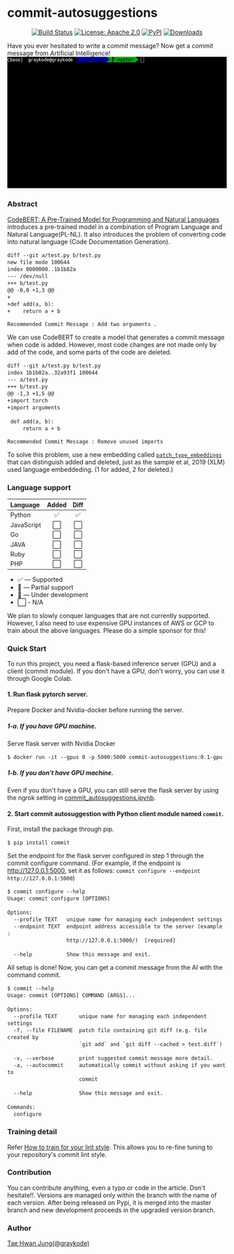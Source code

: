# commit-autosuggestions

<p align="center">
<a href="https://travis-ci.com/github/graykode/commit-autosuggestions"><img alt="Build Status" src="https://travis-ci.com/graykode/commit-autosuggestions.svg?branch=master"></a>
<a href="https://github.com/graykode/commit-autosuggestions/blob/master/LICENSE"><img alt="License: Apache 2.0" src="https://img.shields.io/badge/License-Apache%202.0-blue.svg"></a>
<a href="https://pypi.org/project/commit/"><img alt="PyPI" src="https://img.shields.io/pypi/v/commit"></a>
<a href="https://pepy.tech/project/commit"><img alt="Downloads" src="https://static.pepy.tech/badge/commit"></a>
</p>

Have you ever hesitated to write a commit message? Now get a commit message from Artificial Intelligence!
![](images/demo.gif)

### Abstract
[CodeBERT: A Pre-Trained Model for Programming and Natural Languages](https://arxiv.org/pdf/2002.08155.pdf) introduces a pre-trained model in a combination of Program Language and Natural Language(PL-NL). It also introduces the problem of converting code into natural language (Code Documentation Generation).
```text
diff --git a/test.py b/test.py
new file mode 100644
index 0000000..1b1b82a
--- /dev/null
+++ b/test.py
@@ -0,0 +1,3 @@
+
+def add(a, b):
+    return a + b
```
```text
Recommended Commit Message : Add two arguments .
```
We can use CodeBERT to create a model that generates a commit message when code is added. However, most code changes are not made only by add of the code, and some parts of the code are deleted.
```text
diff --git a/test.py b/test.py
index 1b1b82a..32a93f1 100644
--- a/test.py
+++ b/test.py
@@ -1,3 +1,5 @@
+import torch
+import arguments
 
 def add(a, b):
     return a + b
```
```text
Recommended Commit Message : Remove unused imports
```
To solve this problem, use a new embedding called [`patch_type_embeddings`](https://github.com/graykode/commit-autosuggestions/blob/master/commit/model/diff_roberta.py#L40) that can distinguish added and deleted, just as the sample et al, 2019 (XLM) used language embeddeding. (1 for added, 2 for deleted.)

### Language support
| Language       | Added | Diff |
| :------------- | :---: | :---:|
| Python         | ✅    | ✅    |
| JavaScript     | ⬜    | ⬜    |
| Go             | ⬜    | ⬜    |
| JAVA           | ⬜    | ⬜    |
| Ruby           | ⬜    | ⬜    |
| PHP            | ⬜    | ⬜    |
* ✅ — Supported
* 🔶 — Partial support
* 🚧 — Under development
* ⬜ - N/A ️

We plan to slowly conquer languages that are not currently supported. However, I also need to use expensive GPU instances of AWS or GCP to train about the above languages. Please do a simple sponsor for this!

### Quick Start
To run this project, you need a flask-based inference server (GPU) and a client (commit module). If you don't have a GPU, don't worry, you can use it through Google Colab.

#### 1. Run flask pytorch server.
Prepare Docker and Nvidia-docker before running the server.

##### 1-a. If you have GPU machine.
Serve flask server with Nvidia Docker
```shell script
$ docker run -it --gpus 0 -p 5000:5000 commit-autosuggestions:0.1-gpu
```

##### 1-b. If you don't have GPU machine.
Even if you don't have a GPU, you can still serve the flask server by using the ngrok setting in [commit_autosuggestions.ipynb](commit_autosuggestions.ipynb).

#### 2. Start commit autosuggestion with Python client module named `commit`.
First, install the package through pip.
```shell script
$ pip install commit
```

Set the endpoint for the flask server configured in step 1 through the commit configure command. (For example, if the endpoint is http://127.0.0.1:5000, set it as follows: `commit configure --endpoint http://127.0.0.1:5000`)
```shell script
$ commit configure --help       
Usage: commit configure [OPTIONS]

Options:
  --profile TEXT   unique name for managing each independent settings
  --endpoint TEXT  endpoint address accessible to the server (example :
                   http://127.0.0.1:5000/)  [required]

  --help           Show this message and exit.
```

All setup is done! Now, you can get a commit message from the AI with the command commit.

```shell script
$ commit --help          
Usage: commit [OPTIONS] COMMAND [ARGS]...

Options:
  --profile TEXT       unique name for managing each independent settings
  -f, --file FILENAME  patch file containing git diff (e.g. file created by
                       `git add` and `git diff --cached > test.diff`)

  -v, --verbose        print suggested commit message more detail.
  -a, --autocommit     automatically commit without asking if you want to
                       commit

  --help               Show this message and exit.

Commands:
  configure
```

### Training detail
Refer [How to train for your lint style](docs/training.md). This allows you to re-fine tuning to your repository's commit lint style.

### Contribution
You can contribute anything, even a typo or code in the article. Don't hesitate!!.
Versions are managed only within the branch with the name of each version. After being released on Pypi, it is merged into the master branch and new development proceeds in the upgraded version branch.

### Author
[Tae Hwan Jung(@graykode)](https://github.com/graykode)